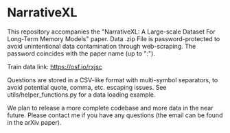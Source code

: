 # NarrativeXL

This repository accompanies the "NarrativeXL: A Large-scale Dataset For Long-Term Memory Models" paper. Data .zip File is password-protected to avoid unintentional data contamination through web-scraping. The password coincides with the paper name (up to ":").

Train data link: https://osf.io/rxjsc

Questions are stored in a CSV-like format with multi-symbol separators, to avoid potential quote, comma, etc. escaping issues. See utils/helper_functions.py for a data loading example.

We plan to release a more complete codebase and more data in the near future.
Please contact me if you have any questions (the email can be found in the arXiv paper).
